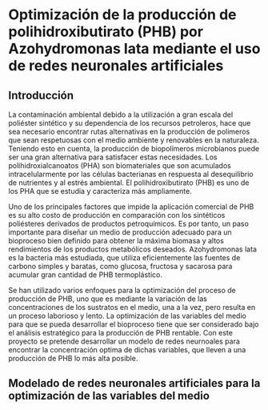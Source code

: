 # Optimización de la producción de polihidroxibutirato (PHB) por Azohydromonas lata mediante el uso de redes neuronales artificiales
## Introducción
La contaminación ambiental debido a la utilización a gran escala del poliéster sintético y su dependencia de los recursos petroleros, hace que sea necesario encontrar rutas alternativas en la producción de polimeros que sean respetuosas con el medio ambiente y renovables en la naturaleza. Teniendo esto en cuenta, la producción de biopolímeros microbianos puede ser una gran alternativa para satisfacer estas necesidades. Los polihidroxialcanoatos (PHA) son biomateriales que son acumulados intracelularmente por las células bacterianas en respuesta al desequilibrio de nutrientes y al estrés ambiental. El polihidroxibutirato (PHB) es uno de los PHA que se estudia y caracteriza más ampliamente.

Uno de los principales factores que impide la aplicación comercial de PHB es su alto costo de producción en comparación con los sintéticos poliésteres derivados de productos petroquímicos. Es por tanto, un paso importante para diseñar un medio de producción adecuado para un bioproceso bien definido para obtener la máxima biomasa y altos rendimientos de los productos metabólicos deseados. Azohydromonas lata es la bacteria más estudiada, que utiliza eficientemente las fuentes de carbono simples y baratas, como glucosa, fructosa y sacarosa para acumular gran cantidad de PHB termoplástico.

Se han utilizado varios enfoques para la optimización del proceso de producción de PHB, uno que es mediante la variación de las concentraciones de los sustratos en el medio, una a la vez, pero resulta en un proceso laborioso y lento. La optimización de las variables del medio para que se pueda desarrollar el bioproceso tiene que ser considerado bajo el análisis estratégico para la producción de PHB rentable. Con este proyecto se pretende desarrollar un modelo de redes neurnoales para encontrar la concentración optima de dichas variables, que lleven a una producción de PHB lo más alta posible.

## Modelado de redes neuronales artificiales para la optimización de las variables del medio
